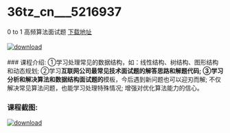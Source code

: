 # 36tz_cn___5216937
0 to 1 高频算法面试题
[下载地址](http://www.36tz.cn/article/5216937 "下载地址")
<br/></br>[![download](http://36tz.cn/muke_img/2020_12_2-56-300x161.png "下载地址")](http://www.36tz.cn/article/5216937 "下载地址")
<br/></br>### 课程介绍:
①学习处理常见的数据结构，如：线性结构、树结构、图形结构和动态规划; ②学习**互联网公司最常见技术面试题的解答思路和解题代码; ③学习分析和解决算法和数据结构面试题的**模板，今后遇到新问题也可以迎刃而解; 不仅解决常见算法问题，也能学习处理特殊情况; 增强对优化算法能力的信心。

### 课程截图:
[![download](http://36tz.cn/muke_img/2020_12_1-62.png "下载地址")](http://www.36tz.cn/article/5216937 "下载地址")
